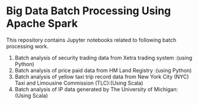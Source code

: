 # Big Data Batch Processing Using Apache Spark

This repository contains Jupyter notebooks related to following batch processing work.

1. Batch analysis of security trading data from Xetra trading system :(using Python) 
2. Batch analysis of price paid data from HM Land Registry :(using Python) 
3. Batch analysis of yellow taxi trip record data from New York City (NYC) Taxi and Limousine Commission (TLC):(Using Scala)
4. Batch analysis of IP data generated by The University of Michigan:(Using Scala)
